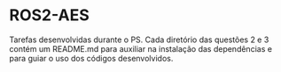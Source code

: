 # ROS2-AES

Tarefas desenvolvidas durante o PS. Cada diretório das questões 2 e 3 contém um README.md para auxiliar na instalação das dependências e para guiar o uso dos códigos desenvolvidos.
